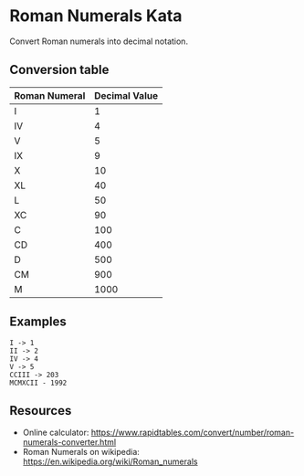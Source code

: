 # Roman Numerals Kata
Convert Roman numerals into decimal notation.

## Conversion table

| Roman Numeral | Decimal Value |
|---------------|---------------|
| I             | 1             |
| IV            | 4             |
| V             | 5             |
| IX            | 9             |
| X             | 10            |
| XL            | 40            |
| L             | 50            |
| XC            | 90            |
| C             | 100           |
| CD            | 400           |
| D             | 500           |
| CM            | 900           |
| M             | 1000          |

## Examples

```
I -> 1
II -> 2
IV -> 4
V -> 5
CCIII -> 203
MCMXCII - 1992
```

## Resources

- Online calculator: https://www.rapidtables.com/convert/number/roman-numerals-converter.html
- Roman Numerals on wikipedia: https://en.wikipedia.org/wiki/Roman_numerals
